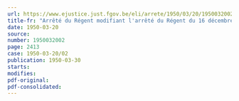 ```yaml
---
url: https://www.ejustice.just.fgov.be/eli/arrete/1950/03/20/1950032002/justel
title-fr: "Arrêté du Régent modifiant l'arrêté du Régent du 16 décembre 1948 réglant les attributions de l'inspection des finances"
date: 1950-03-20
source:
number: 1950032002
page: 2413
case: 1950-03-20/02
publication: 1950-03-30
starts:
modifies:
pdf-original:
pdf-consolidated:
---
```


